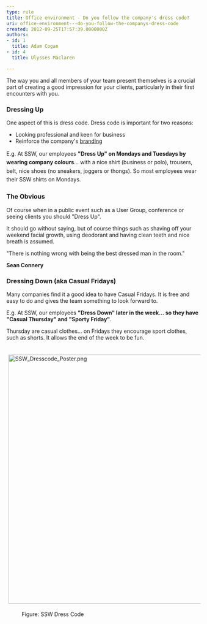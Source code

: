 ```yaml
---
type: rule
title: Office environment - Do you follow the company's dress code?
uri: office-environment---do-you-follow-the-companys-dress-code
created: 2012-09-25T17:57:39.0000000Z
authors:
- id: 1
  title: Adam Cogan
- id: 4
  title: Ulysses Maclaren

---
```




<span class='intro'> <p>​​The way you and all members of your team present themselves is a crucial part of
                    creating a good impression for your clients, particularly in their first encounters
                    with you.
                </p> </span>

<h3>Dressing Up</h3><p> One aspect of this is dress code. Dress code is important for two reasons&#58;</p><ul><li>Looking professional and keen for business</li><li>Reinforce&#160;the company's&#160;<a href="http&#58;//www.ssw.com.au/ssw/Standards/Rules/RulesToBetterBranding.aspx#BrandingEmployees">branding</a></li></ul><p><span style="line-height&#58;1.6;"><span style="line-height&#58;20.7999992370605px;">E.g. At SSW, our&#160;employees</span>&#160;</span><strong style="line-height&#58;1.6;">&quot;Dress Up&quot;&#160;on Mondays and Tuesdays by wearing company colours</strong><span style="line-height&#58;1.6;">...&#160;with a nice shirt (business or polo), trousers, belt,&#160;nice&#160;shoes (no sneakers, joggers or thongs). So most employees wear their SSW shirts on Mondays​.​</span><br></p><h3>The Obvious​</h3><p>Of course when&#160;in a&#160;public​ event&#160;such as a User Group, conference&#160;or seeing clients you should &quot;Dress Up&quot;.​<br></p><p> It should go without saying, but of course things such as&#160;shaving off your weekend facial growth, using deodorant and having clean teeth and nice breath is assumed.</p><div class="greyBox"><p>&quot;There is nothing wrong with being the best dressed man in the room.&quot;</p><p></p><p> 
      <strong>Sean Connery</strong>​</p></div><h3>Dressing Down (aka Casual Fridays)</h3><p>Many companies find it a good idea to have Casual Fridays. It is free and easy to do and gives the team something to look forward to.</p><p>E.g. At SSW, our&#160;employees <strong>&quot;Dress Down&quot;&#160;later in the week... so they have &quot;Casual Thursday&quot; and &quot;Sporty Friday&quot;</strong>.</p><p>Thursday are casual clothes… on Fridays they encourage​ sport clothes, such as shorts. It allows the end of the week to be fun.</p><p class="ssw15-rteElement-GreyBox">​<img src="/Management/Rules-to-Better-Software-Consultants-Working-in-a-Team/SiteAssets/Pages/Have-a-dress-code/SSW_Dresscode_Poster.png" alt="SSW_Dresscode_Poster.png" style="margin&#58;5px;width&#58;650px;" /></p><dd class="ssw15-rteElement-FigureNormal">Figure&#58; SSW ​Dress Code​</dd>


